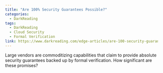```yaml
---
title: "Are 100% Security Guarantees Possible?"
categories:
  - DarkReading
tags:
  - DarkReading
  - Cloud Security
  - Formal Verification
link: https://www.darkreading.com/edge-articles/are-100-security-guarantees-possible-
---
```


Large vendors are commoditizing capabilities that claim to provide absolute security guarantees backed up by formal verification. How significant are these promises?
